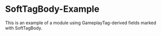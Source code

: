 # SoftTagBody-Example
This is an example of a module using GameplayTag-derived fields marked with SoftTagBody.
